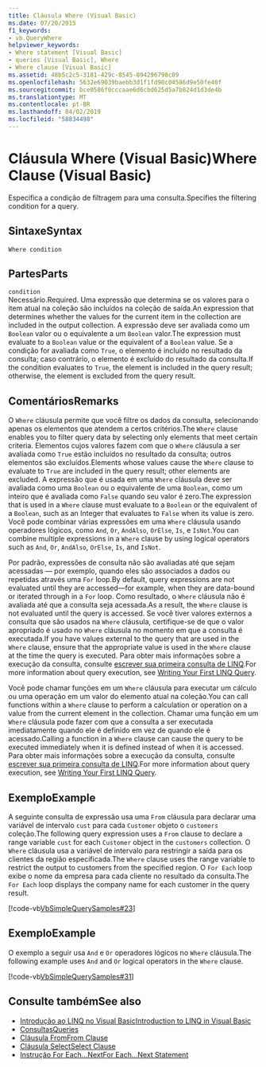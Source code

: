```yaml
---
title: Cláusula Where (Visual Basic)
ms.date: 07/20/2015
f1_keywords:
- vb.QueryWhere
helpviewer_keywords:
- Where statement [Visual Basic]
- queries [Visual Basic], Where
- Where clause [Visual Basic]
ms.assetid: 48b5c2c5-3181-429c-8545-894296798c89
ms.openlocfilehash: 5632e69039baebb3d1f1fd90c04586d9e50fe40f
ms.sourcegitcommit: bce0586f0cccaae6d6cbd625d5a7b824d1d3de4b
ms.translationtype: MT
ms.contentlocale: pt-BR
ms.lasthandoff: 04/02/2019
ms.locfileid: "58834498"
---
```

# <a name="where-clause-visual-basic"></a><span data-ttu-id="58d2d-102">Cláusula Where (Visual Basic)</span><span class="sxs-lookup"><span data-stu-id="58d2d-102">Where Clause (Visual Basic)</span></span>
<span data-ttu-id="58d2d-103">Especifica a condição de filtragem para uma consulta.</span><span class="sxs-lookup"><span data-stu-id="58d2d-103">Specifies the filtering condition for a query.</span></span>  
  
## <a name="syntax"></a><span data-ttu-id="58d2d-104">Sintaxe</span><span class="sxs-lookup"><span data-stu-id="58d2d-104">Syntax</span></span>  
  
```  
Where condition  
```  
  
## <a name="parts"></a><span data-ttu-id="58d2d-105">Partes</span><span class="sxs-lookup"><span data-stu-id="58d2d-105">Parts</span></span>  
 `condition`  
 <span data-ttu-id="58d2d-106">Necessário.</span><span class="sxs-lookup"><span data-stu-id="58d2d-106">Required.</span></span> <span data-ttu-id="58d2d-107">Uma expressão que determina se os valores para o item atual na coleção são incluídos na coleção de saída.</span><span class="sxs-lookup"><span data-stu-id="58d2d-107">An expression that determines whether the values for the current item in the collection are included in the output collection.</span></span> <span data-ttu-id="58d2d-108">A expressão deve ser avaliada como um `Boolean` valor ou o equivalente a um `Boolean` valor.</span><span class="sxs-lookup"><span data-stu-id="58d2d-108">The expression must evaluate to a `Boolean` value or the equivalent of a `Boolean` value.</span></span> <span data-ttu-id="58d2d-109">Se a condição for avaliada como `True`, o elemento é incluído no resultado da consulta; caso contrário, o elemento é excluído do resultado da consulta.</span><span class="sxs-lookup"><span data-stu-id="58d2d-109">If the condition evaluates to `True`, the element is included in the query result; otherwise, the element is excluded from the query result.</span></span>  
  
## <a name="remarks"></a><span data-ttu-id="58d2d-110">Comentários</span><span class="sxs-lookup"><span data-stu-id="58d2d-110">Remarks</span></span>  
 <span data-ttu-id="58d2d-111">O `Where` cláusula permite que você filtre os dados da consulta, selecionando apenas os elementos que atendem a certos critérios.</span><span class="sxs-lookup"><span data-stu-id="58d2d-111">The `Where` clause enables you to filter query data by selecting only elements that meet certain criteria.</span></span> <span data-ttu-id="58d2d-112">Elementos cujos valores fazem com que o `Where` cláusula a ser avaliada como `True` estão incluídos no resultado da consulta; outros elementos são excluídos.</span><span class="sxs-lookup"><span data-stu-id="58d2d-112">Elements whose values cause the `Where` clause to evaluate to `True` are included in the query result; other elements are excluded.</span></span> <span data-ttu-id="58d2d-113">A expressão que é usada em uma `Where` cláusula deve ser avaliada como uma `Boolean` ou o equivalente de uma `Boolean`, como um inteiro que é avaliada como `False` quando seu valor é zero.</span><span class="sxs-lookup"><span data-stu-id="58d2d-113">The expression that is used in a `Where` clause must evaluate to a `Boolean` or the equivalent of a `Boolean`, such as an Integer that evaluates to `False` when its value is zero.</span></span> <span data-ttu-id="58d2d-114">Você pode combinar várias expressões em uma `Where` cláusula usando operadores lógicos, como `And`, `Or`, `AndAlso`, `OrElse`, `Is`, e `IsNot`.</span><span class="sxs-lookup"><span data-stu-id="58d2d-114">You can combine multiple expressions in a `Where` clause by using logical operators such as `And`, `Or`, `AndAlso`, `OrElse`, `Is`, and `IsNot`.</span></span>  
  
 <span data-ttu-id="58d2d-115">Por padrão, expressões de consulta não são avaliadas até que sejam acessadas — por exemplo, quando eles são associados a dados ou repetidas através uma `For` loop.</span><span class="sxs-lookup"><span data-stu-id="58d2d-115">By default, query expressions are not evaluated until they are accessed—for example, when they are data-bound or iterated through in a `For` loop.</span></span> <span data-ttu-id="58d2d-116">Como resultado, o `Where` cláusula não é avaliada até que a consulta seja acessada.</span><span class="sxs-lookup"><span data-stu-id="58d2d-116">As a result, the `Where` clause is not evaluated until the query is accessed.</span></span> <span data-ttu-id="58d2d-117">Se você tiver valores externos a consulta que são usados na `Where` cláusula, certifique-se de que o valor apropriado é usado no `Where` cláusula no momento em que a consulta é executada.</span><span class="sxs-lookup"><span data-stu-id="58d2d-117">If you have values external to the query that are used in the `Where` clause, ensure that the appropriate value is used in the `Where` clause at the time the query is executed.</span></span> <span data-ttu-id="58d2d-118">Para obter mais informações sobre a execução da consulta, consulte [escrever sua primeira consulta de LINQ](../../../visual-basic/programming-guide/concepts/linq/writing-your-first-linq-query.md).</span><span class="sxs-lookup"><span data-stu-id="58d2d-118">For more information about query execution, see [Writing Your First LINQ Query](../../../visual-basic/programming-guide/concepts/linq/writing-your-first-linq-query.md).</span></span>  
  
 <span data-ttu-id="58d2d-119">Você pode chamar funções em um `Where` cláusula para executar um cálculo ou uma operação em um valor do elemento atual na coleção.</span><span class="sxs-lookup"><span data-stu-id="58d2d-119">You can call functions within a `Where` clause to perform a calculation or operation on a value from the current element in the collection.</span></span> <span data-ttu-id="58d2d-120">Chamar uma função em um `Where` cláusula pode fazer com que a consulta a ser executada imediatamente quando ele é definido em vez de quando ele é acessado.</span><span class="sxs-lookup"><span data-stu-id="58d2d-120">Calling a function in a `Where` clause can cause the query to be executed immediately when it is defined instead of when it is accessed.</span></span> <span data-ttu-id="58d2d-121">Para obter mais informações sobre a execução da consulta, consulte [escrever sua primeira consulta de LINQ](../../../visual-basic/programming-guide/concepts/linq/writing-your-first-linq-query.md).</span><span class="sxs-lookup"><span data-stu-id="58d2d-121">For more information about query execution, see [Writing Your First LINQ Query](../../../visual-basic/programming-guide/concepts/linq/writing-your-first-linq-query.md).</span></span>  
  
## <a name="example"></a><span data-ttu-id="58d2d-122">Exemplo</span><span class="sxs-lookup"><span data-stu-id="58d2d-122">Example</span></span>  
 <span data-ttu-id="58d2d-123">A seguinte consulta de expressão usa uma `From` cláusula para declarar uma variável de intervalo `cust` para cada `Customer` objeto o `customers` coleção.</span><span class="sxs-lookup"><span data-stu-id="58d2d-123">The following query expression uses a `From` clause to declare a range variable `cust` for each `Customer` object in the `customers` collection.</span></span> <span data-ttu-id="58d2d-124">O `Where` cláusula usa a variável de intervalo para restringir a saída para os clientes da região especificada.</span><span class="sxs-lookup"><span data-stu-id="58d2d-124">The `Where` clause uses the range variable to restrict the output to customers from the specified region.</span></span> <span data-ttu-id="58d2d-125">O `For Each` loop exibe o nome da empresa para cada cliente no resultado da consulta.</span><span class="sxs-lookup"><span data-stu-id="58d2d-125">The `For Each` loop displays the company name for each customer in the query result.</span></span>  
  
 [!code-vb[VbSimpleQuerySamples#23](~/samples/snippets/visualbasic/VS_Snippets_VBCSharp/VbSimpleQuerySamples/VB/QuerySamples1.vb#23)]  
  
## <a name="example"></a><span data-ttu-id="58d2d-126">Exemplo</span><span class="sxs-lookup"><span data-stu-id="58d2d-126">Example</span></span>  
 <span data-ttu-id="58d2d-127">O exemplo a seguir usa `And` e `Or` operadores lógicos no `Where` cláusula.</span><span class="sxs-lookup"><span data-stu-id="58d2d-127">The following example uses `And` and `Or` logical operators in the `Where` clause.</span></span>  
  
 [!code-vb[VbSimpleQuerySamples#31](~/samples/snippets/visualbasic/VS_Snippets_VBCSharp/VbSimpleQuerySamples/VB/QuerySamples1.vb#31)]  
  
## <a name="see-also"></a><span data-ttu-id="58d2d-128">Consulte também</span><span class="sxs-lookup"><span data-stu-id="58d2d-128">See also</span></span>

- [<span data-ttu-id="58d2d-129">Introdução ao LINQ no Visual Basic</span><span class="sxs-lookup"><span data-stu-id="58d2d-129">Introduction to LINQ in Visual Basic</span></span>](../../../visual-basic/programming-guide/language-features/linq/introduction-to-linq.md)
- [<span data-ttu-id="58d2d-130">Consultas</span><span class="sxs-lookup"><span data-stu-id="58d2d-130">Queries</span></span>](../../../visual-basic/language-reference/queries/index.md)
- [<span data-ttu-id="58d2d-131">Cláusula From</span><span class="sxs-lookup"><span data-stu-id="58d2d-131">From Clause</span></span>](../../../visual-basic/language-reference/queries/from-clause.md)
- [<span data-ttu-id="58d2d-132">Cláusula Select</span><span class="sxs-lookup"><span data-stu-id="58d2d-132">Select Clause</span></span>](../../../visual-basic/language-reference/queries/select-clause.md)
- [<span data-ttu-id="58d2d-133">Instrução For Each...Next</span><span class="sxs-lookup"><span data-stu-id="58d2d-133">For Each...Next Statement</span></span>](../../../visual-basic/language-reference/statements/for-each-next-statement.md)
